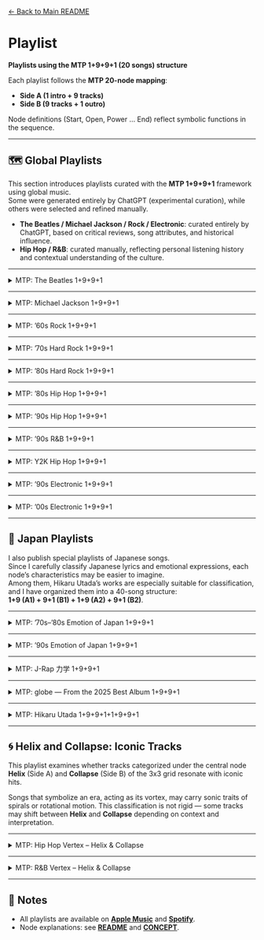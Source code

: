 [← Back to Main README](./README.md)

# Playlist

**Playlists using the MTP 1+9+9+1 (20 songs) structure**

Each playlist follows the **MTP 20-node mapping**:

- **Side A (1 intro + 9 tracks)**
- **Side B (9 tracks + 1 outro)**

Node definitions (Start, Open, Power … End) reflect symbolic functions in the sequence.

---

## 🗺️ Global Playlists

This section introduces playlists curated with the **MTP 1+9+9+1** framework using global music.  
Some were generated entirely by ChatGPT (experimental curation), while others were selected and refined manually.

- **The Beatles / Michael Jackson / Rock / Electronic**: curated entirely by ChatGPT, based on critical reviews, song attributes, and historical influence.
- **Hip Hop / R&B**: curated manually, reflecting personal listening history and contextual understanding of the culture.

---

<details>
<summary>MTP: The Beatles 1+9+9+1</summary>

### MTP: The Beatles 1+9+9+1

**[Apple Music](https://music.apple.com/jp/playlist/mtp-the-beatles-1-9-9-1/pl.u-MDAW8p3t4yXb8y)** | **[Spotify](https://open.spotify.com/playlist/39gD6NvnYMt0a1JVpet1mm?si=446bb0b6a1fc48b5)**

#### Side A

|   # | Node   | Title                         | Reason                                                                |
| --: | ------ | ----------------------------- | --------------------------------------------------------------------- |
|   1 | Start  | Hello, Goodbye                | Playful opener, light contrast of opposites to begin the journey      |
|   2 | Open   | Here Comes the Sun            | Expansive brightness, optimistic openness with iconic melody          |
|   3 | Power  | All You Need Is Love          | Bold anthemic message, concentrated power of universal love           |
|   4 | Return | Revolution                    | Cyclical protest theme, return to raw rock energy                     |
|   5 | Grow   | Get Back                      | Growth through return to basics, upbeat rock groove expanding outward |
|   6 | Helix  | Across the Universe           | Spiraling lyrics, layered cosmic imagery in meditative style          |
|   7 | Focus  | Lucy in the Sky with Diamonds | Sharp psychedelic imagery, focused surreal vision                     |
|   8 | Enter  | Fixing a Hole                 | Entry into introspection, gateway to inner reflection                 |
|   9 | Flow   | Come Together                 | Continuous groove, flowing rhythm with unity message                  |
|  10 | Close  | Something                     | Gentle romantic ballad, emotional closure for Side A                  |

#### Side B

|   # | Node     | Title                        | Reason                                                     |
| --: | -------- | ---------------------------- | ---------------------------------------------------------- |
|  11 | Still    | Blackbird                    | Quiet acoustic stillness, delicate reflection              |
|  12 | Void     | Nowhere Man                  | Emptiness in identity, sparse lyrical void                 |
|  13 | Surge    | Drive My Car                 | Sudden upbeat energy, playful surge with driving rhythm    |
|  14 | Wither   | Yesterday                    | Nostalgic tone, withering sense of lost time               |
|  15 | Collapse | I’m Only Sleeping            | Collapsing energy, dreamlike lethargy                      |
|  16 | Haze     | Strawberry Fields Forever    | Psychedelic haze, blurred surreal textures                 |
|  17 | Drift    | Because                      | Floating harmonies, drifting atmosphere                    |
|  18 | Abyss    | Eleanor Rigby                | Dark orchestral descent, loneliness as emotional abyss     |
|  19 | Fade     | While My Guitar Gently Weeps | Gradual fading sorrow, emotional fade of melancholy        |
|  20 | End      | The End                      | Definitive finale, summative ending statement with closure |

</details>

---

<details>
<summary>MTP: Michael Jackson 1+9+9+1</summary>

### MTP: Michael Jackson 1+9+9+1

**[Apple Music](https://music.apple.com/jp/playlist/mtp-michael-jackson-1-9-9-1/pl.u-4Jom5lNsMBy0vB)** | **[Spotify](https://open.spotify.com/playlist/7y3L1Pca7M9zs0TEz2ECk5?si=f7062349425f46e7)**

#### Side A

|   # | Node   | Title                          | Reason                                                               |
| --: | ------ | ------------------------------ | -------------------------------------------------------------------- |
|   1 | Start  | Man in the Mirror              | Reflective opener, personal change sets the journey in motion        |
|   2 | Open   | Heal the World                 | Expansive, humanitarian call, opening the vision to global themes    |
|   3 | Power  | Black or White                 | Energetic anthem of unity, powerful riff and message                 |
|   4 | Return | Wanna Be Startin’ Somethin’    | Cyclical chant, infectious rhythm returning to pure dance energy     |
|   5 | Grow   | Off the Wall                   | Builds joyful momentum, growing freedom of disco groove              |
|   6 | Helix  | Human Nature                   | Spiraling gentle melody, emotional layering in ballad form           |
|   7 | Focus  | Don’t Stop ’Til You Get Enough | Sharp disco focus, precise groove and vocal control                  |
|   8 | Enter  | The Way You Make Me Feel       | Inviting groove, charismatic gateway into MJ’s romantic side         |
|   9 | Flow   | Rock with You                  | Continuous smooth flow, seamless disco soul                          |
|  10 | Close  | Will You Be There              | Orchestral and gospel grandeur, closing Side A with spiritual weight |

#### Side B

|   # | Node     | Title                    | Reason                                                         |
| --: | -------- | ------------------------ | -------------------------------------------------------------- |
|  11 | Still    | You Are Not Alone        | Stillness and intimacy, calm yet emotional presence            |
|  12 | Void     | Stranger in Moscow       | Hollow loneliness, sparse emotional landscape filling the void |
|  13 | Surge    | They Don’t Care About Us | Sudden surge of intensity, driving percussion and social anger |
|  14 | Wither   | She’s Out of My Life     | Withering vulnerability, stripped-down emotional breakdown     |
|  15 | Collapse | Earth Song               | Apocalyptic collapse, dramatic orchestral plea for the planet  |
|  16 | Haze     | In the Closet            | Mysterious haze, sensual yet blurred energy                    |
|  17 | Drift    | Butterflies              | Gentle drifting ballad, floating romantic softness             |
|  18 | Abyss    | Who Is It                | Dark descent, haunting tone, emotional abyss                   |
|  19 | Fade     | Gone Too Soon            | Fading tribute, dissolving gently into memory                  |
|  20 | End      | History                  | Epic finale, summing up legacy and closing with grandeur       |

</details>

---

<details>
<summary>MTP: ’60s Rock 1+9+9+1</summary>

### MTP: ’60s Rock 1+9+9+1

**[Apple Music](https://music.apple.com/jp/playlist/mtp-60s-rock-1-9-9-1/pl.u-r2yBe0EF9gaVxg)** | **[Spotify](https://open.spotify.com/playlist/3iaGUT4S0iCsIk9BLnhjtZ?si=ca5e4fb554844658)**

#### Side A

|   # | Node   | Title                         | Artist                      | Reason                                                            |
| --: | ------ | ----------------------------- | --------------------------- | ----------------------------------------------------------------- |
|   1 | Start  | I Want to Hold Your Hand      | The Beatles                 | Joyful introduction, simple and bright energy to open the journey |
|   2 | Open   | California Girls              | The Beach Boys              | Expansive, sunny, celebratory openness with harmonies             |
|   3 | Power  | (I Can’t Get No) Satisfaction | The Rolling Stones          | Iconic riff, raw energy, anthem of youthful power                 |
|   4 | Return | Mr. Tambourine Man            | The Byrds                   | Folk-rock return to lyrical imagery, cyclical and reflective      |
|   5 | Grow   | Like a Rolling Stone          | Bob Dylan                   | Expansive narrative, lyrical growth and cultural milestone        |
|   6 | Helix  | Good Vibrations               | The Beach Boys              | Spiral-like modular structure, layered experimentation            |
|   7 | Focus  | Sunshine of Your Love         | Cream                       | Centered riff, sharp focus on blues-rock intensity                |
|   8 | Enter  | Purple Haze                   | The Jimi Hendrix Experience | Gateway into psychedelic sound, immersive entry point             |
|   9 | Flow   | Light My Fire                 | The Doors                   | Long flowing organ solo, natural unfolding rhythm                 |
|  10 | Close  | A Day in the Life             | The Beatles                 | Epic conclusion for Side A, dramatic orchestral closing           |

#### Side B

|   # | Node     | Title                    | Artist                                           | Reason                                                              |
| --: | -------- | ------------------------ | ------------------------------------------------ | ------------------------------------------------------------------- |
|  11 | Still    | White Room               | Cream                                            | Lyrical stillness, contemplative atmosphere, contrasting dynamics   |
|  12 | Void     | Heroin                   | The Velvet Underground & Nico                    | Sparse, dark minimalism, confronting emptiness                      |
|  13 | Surge    | Whole Lotta Love         | Led Zeppelin                                     | Explosive riff, sudden surge of hard rock power                     |
|  14 | Wither   | Piece of My Heart        | Big Brother & The Holding Company & Janis Joplin | Emotional breakdown, withering intensity and raw passion            |
|  15 | Collapse | Gimme Shelter            | The Rolling Stones                               | Apocalyptic mood, collapsing tension, chaotic soundscape            |
|  16 | Haze     | White Rabbit             | Jefferson Airplane                               | Psychedelic haze, blurred perception, dreamlike crescendo           |
|  17 | Drift    | All Along the Watchtower | The Jimi Hendrix Experience                      | Wandering, drifting guitar lines, sense of movement across space    |
|  18 | Abyss    | The End                  | The Doors                                        | Dark descent, extended exploration into depth and existential abyss |
|  19 | Fade     | Hey Jude                 | The Beatles                                      | Long fade-out, communal dissolving chorus, gradual disappearance    |
|  20 | End      | Sympathy for the Devil   | The Rolling Stones                               | Ritualistic closing, dramatic finale, reflection on humanity’s end  |

</details>

---

<details>
<summary>MTP: ’70s Hard Rock 1+9+9+1</summary>

### MTP: ’70s Hard Rock 1+9+9+1

**[Apple Music](https://music.apple.com/jp/playlist/mtp-70s-hard-rock-1-9-9-1/pl.u-XkD09q0F4VW0zV)** | **[Spotify](https://open.spotify.com/playlist/24VrNSviVKw448eSoLdATq?si=8b55c5ec925c4a3c)**

#### Side A

|   # | Node   | Title                                                   | Artist         | Reason                                                              |
| --: | ------ | ------------------------------------------------------- | -------------- | ------------------------------------------------------------------- |
|   1 | Start  | It’s a Long Way to the Top (If You Wanna Rock ’n’ Roll) | AC/DC          | Anthemic beginning, playful yet determined start of a rock journey  |
|   2 | Open   | Rock and Roll                                           | Led Zeppelin   | Celebratory openness, raw energy and expansive chorus               |
|   3 | Power  | Paranoid                                                | Black Sabbath  | Pure power riff, condensed and forceful heavy rock statement        |
|   4 | Return | The Boys Are Back in Town                               | Thin Lizzy     | Cyclical riff, return of camaraderie and shared narrative           |
|   5 | Grow   | Carry On Wayward Son                                    | Kansas         | Expansive build, growing progressive rock layers and harmonies      |
|   6 | Helix  | Stairway to Heaven                                      | Led Zeppelin   | Spiral-like progression, intricate shifts, iconic layered structure |
|   7 | Focus  | Working Man                                             | Rush           | Sharp focus on working-class theme, precise instrumentation         |
|   8 | Enter  | Immigrant Song                                          | Led Zeppelin   | Gateway into mythic energy, immediate entry with powerful scream    |
|   9 | Flow   | Radar Love                                              | Golden Earring | Flowing groove, long continuous ride, sense of movement             |
|  10 | Close  | Dream On                                                | Aerosmith      | Emotional closure, reflective melody, timeless finale for Side A    |

#### Side B

|   # | Node     | Title                   | Artist           | Reason                                                              |
| --: | -------- | ----------------------- | ---------------- | ------------------------------------------------------------------- |
|  11 | Still    | More Than a Feeling     | Boston           | Reflective stillness, steady nostalgia and melodic calm             |
|  12 | Void     | (Don’t Fear) The Reaper | Blue Öyster Cult | Sparse atmosphere, contemplation of emptiness and mortality         |
|  13 | Surge    | Highway Star            | Deep Purple      | Sudden explosive riff, unstoppable surge of hard rock energy        |
|  14 | Wither   | Wishing Well            | Free             | Melancholic tone, withering reflection, sense of loss               |
|  15 | Collapse | Won’t Get Fooled Again  | The Who          | Collapsing structure, dramatic tension, revolutionary breakdown     |
|  16 | Haze     | In Trance               | Scorpions        | Misty, blurred soundscape, hazy mood in early hard rock             |
|  17 | Drift    | Fly by Night            | Rush             | Wandering movement, drifting sense of exploration and departure     |
|  18 | Abyss    | Death Walks Behind You  | Atomic Rooster   | Dark, heavy descent into abyssal tones, haunting atmosphere         |
|  19 | Fade     | Surrender               | Cheap Trick      | Playful but fading, dissolving energy, tongue-in-cheek farewell     |
|  20 | End      | Highway to Hell         | AC/DC            | Definitive closing, dramatic anthem of finality, iconic rock ending |

</details>

---

<details>
<summary>MTP: ’80s Hard Rock 1+9+9+1</summary>

### MTP: ’80s Hard Rock 1+9+9+1

**[Apple Music](https://music.apple.com/jp/playlist/mtp-80s-hard-rock-1-9-9-1/pl.u-MDAWKB9u4yXb8y)** | **[Spotify](https://open.spotify.com/playlist/1vFyAdNztC02RBNDAM8rED?si=e9c6134174474f52)**

#### Side A

|   # | Node   | Title                 | Artist                      | Reason                                                                 |
| --: | ------ | --------------------- | --------------------------- | ---------------------------------------------------------------------- |
|   1 | Start  | Back in Black         | AC/DC                       | Triumphant return, bold riff opening, iconic restart for hard rock     |
|   2 | Open   | I Love Rock ’N Roll   | Joan Jett & The Blackhearts | Direct declaration, open invitation to rock spirit, sing-along energy  |
|   3 | Power  | Crazy Train           | Ozzy Osbourne               | Driving riff, explosive vocal energy, unrelenting power                |
|   4 | Return | Here I Go Again ’87   | Whitesnake                  | Cyclical theme of return, anthem of resilience and reflection          |
|   5 | Grow   | Livin’ on a Prayer    | Bon Jovi                    | Builds into stadium chorus, inspirational growth and collective spirit |
|   6 | Helix  | Tom Sawyer            | Rush                        | Complex spiraling rhythms, layered progressive rock structure          |
|   7 | Focus  | Eye of the Tiger      | Survivor                    | Sharp motivational focus, concentrated anthem of determination         |
|   8 | Enter  | Welcome to the Jungle | Guns N’ Roses               | A visceral plunge into chaos, dangerous and thrilling entry point      |
|   9 | Flow   | Rock of Ages          | Def Leppard                 | Anthemic continuous flow, celebratory energy and rhythm                |
|  10 | Close  | Still of the Night    | Whitesnake                  | Dramatic ballad-like closure, blending intensity with melodic finale   |

#### Side B

|   # | Node     | Title                   | Artist      | Reason                                                                 |
| --: | -------- | ----------------------- | ----------- | ---------------------------------------------------------------------- |
|  11 | Still    | The Zoo                 | Scorpions   | Slow, heavy groove, sense of still urban tension                       |
|  12 | Void     | Hells Bells             | AC/DC       | Sparse bell intro, looming emptiness before the surge                  |
|  13 | Surge    | Run to the Hills        | Iron Maiden | Fast galloping rhythm, sudden surge of metal energy                    |
|  14 | Wither   | 18 and Life             | Skid Row    | Story of downfall, withering youth and tragedy                         |
|  15 | Collapse | For Whom the Bell Tolls | Metallica   | Crushing heaviness, collapsing riffs, apocalyptic tone                 |
|  16 | Haze     | She Sells Sanctuary     | The Cult    | Mystical haze, swirling guitars, blurred gothic energy                 |
|  17 | Drift    | Wasted Years            | Iron Maiden | Reflective drift, wandering through time and nostalgia                 |
|  18 | Abyss    | Holy Diver              | Dio         | Dark descent into mythic depth, abyssal heavy metal atmosphere         |
|  19 | Fade     | Wanted Dead or Alive    | Bon Jovi    | Acoustic intro fading into anthem, dissolving sense of the outlaw life |
|  20 | End      | The Last in Line        | Dio         | Epic conclusion, dramatic finale of destiny and power                  |

</details>

---

<details>
<summary>MTP: ’80s Hip Hop 1+9+9+1</summary>

### MTP: ’80s Hip Hop 1+9+9+1

**[Apple Music](https://music.apple.com/jp/playlist/mtp-80s-hip-hop-1-9-9-1/pl.u-MDAW64qT4yXb8y)** | **[Spotify](https://open.spotify.com/playlist/3WjgJEp1GAXuc7q1KvbCAN?si=f1d00a11855a40b6)**

#### Side A

|   # | Node   | Title              | Artist                                 | Reason                                                            |
| --: | ------ | ------------------ | -------------------------------------- | ----------------------------------------------------------------- |
|   1 | Start  | Paid in Full       | Eric B. & Rakim                        | Foundational track, definitive start of golden age hip-hop        |
|   2 | Open   | My Philosophy      | Boogie Down Productions                | Expansive lyrical vision, opening perspective on social awareness |
|   3 | Power  | I’m Bad            | LL Cool J                              | Bold declaration of strength, raw power and confidence            |
|   4 | Return | Planet Rock        | Afrika Bambaataa & The Soulsonic Force | Cyclical electro-funk return, roots of hip-hop’s global rhythm    |
|   5 | Grow   | Top Billin’        | Audio Two                              | Minimal yet growing influence, iconic stripped-down style         |
|   6 | Helix  | The Message        | Grandmaster Flash & The Furious Five   | Spiraling storytelling, layered urban commentary                  |
|   7 | Focus  | It’s Tricky        | Run‐D.M.C.                             | Focused high energy, precise rhythmic delivery                    |
|   8 | Enter  | So What Cha Sayin’ | EPMD                                   | Gateway to funk-driven groove, inviting flow                      |
|   9 | Flow   | Smooth Operator    | Big Daddy Kane                         | Smooth, continuous lyrical flow, effortless rhythm                |
|  10 | Close  | Hey Young World    | Slick Rick                             | Reflective closure, storytelling advice with moral undertone      |

#### Side B

|   # | Node     | Title                                 | Artist                  | Reason                                                                |
| --: | -------- | ------------------------------------- | ----------------------- | --------------------------------------------------------------------- |
|  11 | Still    | Basketball                            | Kurtis Blow             | Playful still groove, steady rhythm of early hip-hop culture          |
|  12 | Void     | Rapper’s Delight (Remix Long Version) | The Sugarhill Gang      | Expansive emptiness filled with long grooves, pioneering yet spacious |
|  13 | Surge    | Roxanne’s Revenge                     | Roxanne Shanté          | Sudden lyrical attack, sharp surge of battle rap energy               |
|  14 | Wither   | South Bronx                           | Boogie Down Productions | Raw tone, gritty withering critique in Bronx battle history           |
|  15 | Collapse | La-Di-da-Di (Live 1984)               | Doug E. Fresh           | Beatbox minimalism collapsing into playful improvisation              |
|  16 | Haze     | The Bridge                            | MC Shan                 | Historical haze, blurred storytelling within battle rap context       |
|  17 | Drift    | Nobody Beats the Biz                  | Biz Markie              | Wandering humor, drifting playful charm                               |
|  18 | Abyss    | Colors                                | Ice-T                   | Dark narrative, descent into gang realities, abyssal themes           |
|  19 | Fade     | Life Is... Too $hort                  | Too $hort               | Fading narrative of street life, dissolving into everyday realism     |
|  20 | End      | It Takes Two                          | Rob Base & DJ EZ Rock   | Explosive finale, definitive party closer, iconic collaboration       |

</details>

---

<details>
<summary>MTP: ’90s Hip Hop 1+9+9+1</summary>

### MTP: ’90s Hip Hop 1+9+9+1

**[Apple Music](https://music.apple.com/jp/playlist/mtp-90s-hip-hop-1-9-9-1/pl.u-55D6lRVTY91ej9)** | **[Spotify](https://open.spotify.com/playlist/4QnOKXakj1NlYmYLcwpgVA?si=4d198ee6a8304444)**

#### Side A

|   # | Node   | Title                                    | Artist               | Reason                                                                  |
| --: | ------ | ---------------------------------------- | -------------------- | ----------------------------------------------------------------------- |
|   1 | Start  | Check the Rhime                          | A Tribe Called Quest | Smooth jazzy intro, classic beginning of conscious rap                  |
|   2 | Open   | I Get Around (feat. Digital Underground) | 2Pac                 | Playful and expansive energy, open celebration of fun and style         |
|   3 | Power  | Fight the Power                          | Public Enemy         | Explosive political anthem, raw power and defiance                      |
|   4 | Return | Player’s Ball                            | OutKast              | Returning to Southern roots, festive yet reflective vibe                |
|   5 | Grow   | AmeriKKKa’s Most Wanted                  | Ice Cube             | Expansive social critique, strong voice of growth in West Coast rap     |
|   6 | Helix  | Nuthin’ but a “G” Thang                  | Dr. Dre              | Spiraling G-funk groove, cyclical laid-back yet sharp                   |
|   7 | Focus  | The World Is Yours                       | Nas                  | Introspective precision, lyrical focus on ambition and vision           |
|   8 | Enter  | C.R.E.A.M.                               | Wu-Tang Clan         | Gateway to street philosophy, memorable hook invites deeper exploration |
|   9 | Flow   | Juicy                                    | The Notorious B.I.G. | Smooth narrative flow, autobiographical rise with seamless rhythm       |
|  10 | Close  | Dead Presidents II                       | Jay-Z                | Reflective closure, serious tone, money motif wraps Side A              |

#### Side B

|   # | Node     | Title                                                       | Artist                  | Reason                                                                |
| --: | -------- | ----------------------------------------------------------- | ----------------------- | --------------------------------------------------------------------- |
|  11 | Still    | How Many MC’s…                                              | Black Moon              | Minimal beats, calm stillness yet grounded lyrical strength           |
|  12 | Void     | How Could I Kill a Man                                      | Cypress Hill            | Dark emptiness, harsh street narrative with space in sound            |
|  13 | Surge    | Come Clean                                                  | Jeru the Damaja         | Sudden lyrical intensity, hard-hitting surge with raw beats           |
|  14 | Wither   | Livin’ Proof                                                | Group Home              | Fragile storytelling, decaying hope, withering tone of struggle       |
|  15 | Collapse | Shook Ones, Pt. II                                          | Mobb Deep               | Collapsing tension, haunting beat, sense of inevitable downfall       |
|  16 | Haze     | Dwyck (feat. Nice & Smooth)                                 | Gang Starr              | Jazzy haze, playful yet blurred wordplay                              |
|  17 | Drift    | Ice Cream (feat. Ghostface Killah, Method Man & Cappadonna) | Raekwon                 | Drifting groove, laid-back storytelling, floating ensemble vibe       |
|  18 | Abyss    | Tonight’s Da Night                                          | Redman                  | Dark humor, abyss of wild freestyle energy                            |
|  19 | Fade     | They Reminisce Over You (T.R.O.Y.)                          | Pete Rock & C.L. Smooth | Gentle fading nostalgia, tribute dissolving into memory               |
|  20 | End      | Flava In Ya Ear (Remix)                                     | Craig Mack              | Explosive posse cut, definitive end note of classic era collaboration |

</details>

---

<details>
<summary>MTP: ’90s R&B 1+9+9+1</summary>

### MTP: ’90s R&B 1+9+9+1

**[Apple Music](https://music.apple.com/jp/playlist/mtp-90s-r-b-1-9-9-1/pl.u-06oxbE6FXdyxVd)** | **[Spotify](https://open.spotify.com/playlist/20VvqVoTU6JUNsnl1KOGxH?si=3e47e96b381a4ec3)**

#### Side A — Female

|   # | Node   | Title                             | Artist          | Reason                                                                   |
| --: | ------ | --------------------------------- | --------------- | ------------------------------------------------------------------------ |
|   1 | Start  | Fantasy (feat. Ol’ Dirty Bastard) | Mariah Carey    | Playful and uplifting start, bridging pop and hip-hop for a bright entry |
|   2 | Open   | Say My Name                       | Destiny’s Child | Expansive harmonies, commanding openness, strong R&B anthem              |
|   3 | Power  | That’s the Way Love Goes          | Janet Jackson   | Confident groove, powerful yet sensual energy                            |
|   4 | Return | Right Here (Human Nature Mix)     | SWV             | Returning loop with Michael Jackson sample, cyclical familiarity         |
|   5 | Grow   | You Used to Love Me               | Faith Evans     | Building emotional intensity, expressive vocal growth                    |
|   6 | Helix  | Real Love                         | Mary J. Blige   | Spiral of hip-hop beats and soul vocals, iconic fusion                   |
|   7 | Focus  | The Boy Is Mine                   | Brandy & Monica | Lyrical duel, sharp focus on rivalry and vocal interplay                 |
|   8 | Enter  | Back & Forth                      | Aaliyah         | Inviting groove, gateway into smooth 90s R&B                             |
|   9 | Flow   | Waterfalls                        | TLC             | Continuous melodic flow, socially conscious message with smooth rhythm   |
|  10 | Close  | You’re Makin’ Me High             | Toni Braxton    | Sultry closing for Side A, deep and emotional atmosphere                 |

#### Side B — Male

|   # | Node     | Title                   | Artist         | Reason                                                        |
| --: | -------- | ----------------------- | -------------- | ------------------------------------------------------------- |
|  11 | Still    | Twisted                 | Keith Sweat    | Steady quiet storm vibe, calm stillness with emotional depth  |
|  12 | Void     | Come & Talk to Me       | Jodeci         | Sparse instrumentation, emotional longing filling the void    |
|  13 | Surge    | Pony                    | Ginuwine       | Explosive sensuality, sudden surge of futuristic R&B sound    |
|  14 | Wither   | Your Body’s Callin’     | R. Kelly       | Darker undertone, decaying mood beneath seductive lyrics      |
|  15 | Collapse | Don’t Wanna Be a Player | Joe            | Collapsing bravado, vulnerability under smooth groove         |
|  16 | Haze     | Cupid                   | 112            | Dreamlike haze, sweet harmonies with blurred romantic imagery |
|  17 | Drift    | Nice & Slow             | Usher          | Gentle drifting tempo, wandering emotional landscape          |
|  18 | Abyss    | Can We Talk             | Tevin Campbell | Emotional depth, sinking into vulnerability and yearning      |
|  19 | Fade     | Before I Let You Go     | Blackstreet    | Fading ballad, dissolving into melancholy farewell            |
|  20 | End      | A Song for Mama         | Boyz II Men    | Definitive ending, heartfelt dedication and emotional closure |

</details>

---

<details>
<summary>MTP: Y2K Hip Hop 1+9+9+1</summary>

### MTP: Y2K Hip Hop 1+9+9+1

**[Apple Music](https://music.apple.com/jp/playlist/mtp-y2k-hip-hop-1-9-9-1/pl.u-EdAV86GCXbNmrb)** | **[Spotify](https://open.spotify.com/playlist/4XkRbzCGZDHRoOqVRsIH3u?si=1c6d77370d4048da)**

#### Side A

|   # | Node   | Title                               | Artist        | Reason                                                          |
| --: | ------ | ----------------------------------- | ------------- | --------------------------------------------------------------- |
|   1 | Start  | Get Ur Freak On                     | Missy Elliott | Playful and innovative opener, eccentric beat sets the stage    |
|   2 | Open   | Break Ya Neck                       | Busta Rhymes  | Expansive rapid-fire delivery, explosive openness of energy     |
|   3 | Power  | Who’s That Girl?                    | Eve           | Bold anthem, powerful declaration of presence                   |
|   4 | Return | E.I.                                | Nelly         | Southern party groove, cyclical chant-driven return             |
|   5 | Grow   | Nas Is Like                         | Nas           | Complex lyrical growth, intricate bars expanding artistry       |
|   6 | Helix  | Izzo (H.O.V.A.)                     | Jay-Z         | Spiraling wordplay, celebratory looping hook                    |
|   7 | Focus  | How Many Licks? (feat. Sisqó)       | Lil’ Kim      | Sharp, playful focus on explicit lyricism and charisma          |
|   8 | Enter  | We Right Here                       | DMX           | Aggressive gateway, immediate intensity drawing the listener in |
|   9 | Flow   | Always on Time (feat. Ashanti)      | Ja Rule       | Smooth duet flow, balanced interplay between voices             |
|  10 | Close  | The Next Episode (feat. Snoop Dogg) | Dr. Dre       | Classic west coast closer, iconic hook wrapping up Side A       |

#### Side B

|   # | Node     | Title                                           | Artist                       | Reason                                                                 |
| --: | -------- | ----------------------------------------------- | ---------------------------- | ---------------------------------------------------------------------- |
|  11 | Still    | Still D.R.E. (feat. Snoop Dogg)                 | Dr. Dre                      | Steady piano motif, calm yet commanding stillness                      |
|  12 | Void     | Grindin’                                        | Clipse                       | Sparse beat, hollow minimalism creating space and emptiness            |
|  13 | Surge    | I Don’t Give A… (feat. Mystikal & Krayzie Bone) | Lil Jon & The East Side Boyz | Sudden crunk explosion, aggressive surge of southern energy            |
|  14 | Wither   | Young’n                                         | Fabolous                     | Street bravado with fading innocence, withering bravado                |
|  15 | Collapse | Big Pimpin’ (feat. UGK)                         | Jay-Z                        | Lavish sound collapsing into excess, decadent tone                     |
|  16 | Haze     | Ha                                              | Juvenile                     | Murky repetitive phrasing, hazy bounce defining New Orleans rap        |
|  17 | Drift    | The Way I Am                                    | Eminem                       | Wandering self-reflection, drifting between defiance and vulnerability |
|  18 | Abyss    | Bad Boyz                                        | Shyne feat. Barrington Levy  | Dark, cavernous tone, descent into gritty narrative                    |
|  19 | Fade     | So Fresh, So Clean                              | OutKast                      | Smooth fade of style, dissolving into playful coolness                 |
|  20 | End      | Gravel Pit                                      | Wu-Tang Clan                 | Chaotic and theatrical finale, cinematic end note of the era           |

</details>

---

<details>
<summary>MTP: ’90s Electronic 1+9+9+1</summary>

### MTP: ’90s Electronic 1+9+9+1

**[Apple Music](https://music.apple.com/jp/playlist/mtp-90s-electronic-1-9-9-1/pl.u-55D6MGKCY91ej9)** | **[Spotify](https://open.spotify.com/playlist/4jB9VIj0ZLXCtW1N6I1or6?si=acd7e1c0672c480f)**

#### Side A

| #   | Node   | Title                 | Artist                     | Reason                                                      |
| --- | ------ | --------------------- | -------------------------- | ----------------------------------------------------------- |
| 1   | Start  | La femme d’argent     | Air                        | Dreamlike intro, smooth atmosphere that sets the beginning  |
| 2   | Open   | Around the World      | Daft Punk                  | Expansive repetition, playful openness, iconic house groove |
| 3   | Power  | Block Rockin’ Beats   | The Chemical Brothers      | Explosive breakbeats, strong energy driver                  |
| 4   | Return | Praise You            | Fatboy Slim                | Return to fun sample-based dance, uplifting loop            |
| 5   | Grow   | Born Slippy (Nuxx)    | Underworld                 | Builds from minimal to euphoric, anthem of rave culture     |
| 6   | Helix  | Flutter               | Autechre                   | Spiral-like structures, constantly morphing patterns        |
| 7   | Focus  | Papua New Guinea      | The Future Sound of London | Sharp sonic focus, immersive layering                       |
| 8   | Enter  | Teardrop              | Massive Attack             | Inviting entrance with haunting vocals, trip-hop gateway    |
| 9   | Flow   | Halcyon and On and On | Orbital                    | Continuous trance-like flow, emotional resonance            |
| 10  | Close  | Porcelain             | Moby                       | Gentle closure of Side A, melodic fragility                 |

#### Side B

| #   | Node     | Title                                | Artist            | Reason                                              |
| --- | -------- | ------------------------------------ | ----------------- | --------------------------------------------------- |
| 11  | Still    | Sour Times                           | Portishead        | Stillness, noir atmosphere, reflective trip-hop     |
| 12  | Void     | Xtal                                 | Aphex Twin        | Sparse textures, hollow spaces, ambient emptiness   |
| 13  | Surge    | Firestarter                          | The Prodigy       | Sudden intensity, aggressive burst of energy        |
| 14  | Wither   | Black Steel                          | Tricky            | Dark, decaying mood, political tension              |
| 15  | Collapse | Plasticity                           | Plastikman        | Long, minimal techno collapsing inward, hypnotic    |
| 16  | Haze     | Turquoise Hexagon Sun                | Boards of Canada  | Blurry, hazy nostalgia, mist-like textures          |
| 17  | Drift    | Valley of the Shadows                | Origin Unknown    | Floating drum & bass atmosphere, drifting vibe      |
| 18  | Abyss    | Modus Operandi                       | Photek            | Deep, shadowy jungle track, technical abyss         |
| 19  | Fade     | Les Nuits                            | Nightmares on Wax | Slowly dissolving downtempo, jazzy fade-out feeling |
| 20  | End      | Lonely Soul (feat. Richard Ashcroft) | UNKLE             | Epic closing, cinematic and era-defining finale     |

</details>

---

<details>
<summary>MTP: ’00s Electronic 1+9+9+1</summary>

### MTP: ’00s Electronic 1+9+9+1

**[Apple Music](https://music.apple.com/jp/playlist/mtp-00s-electronic-1-9-9-1/pl.u-yZyVK71tzg64Eg)** | **[Spotify](https://open.spotify.com/playlist/03UsF4WHP9iKUPaQNU4YYV?si=1cde7a2164c8411e)**

#### Side A

| #   | Node   | Title                                   | Artist           | Reason                                                           |
| --- | ------ | --------------------------------------- | ---------------- | ---------------------------------------------------------------- |
| 1   | Start  | In a Beautiful Place Out In the Country | Boards of Canada | Quiet introduction, introspective mood fitting for a "beginning" |
| 2   | Open   | Cherry Blossom Girl                     | Air              | Light and expansive sound, lyrics with openness                  |
| 3   | Power  | D.A.N.C.E                               | Justice          | Clear rhythm and anthemic quality, strong drive                  |
| 4   | Return | House of Jealous Lovers                 | The Rapture      | Rock/dance revival, repetitive riff                              |
| 5   | Grow   | Heartbeats                              | The Knife        | Expansive synth-pop emotion, melody that grows                   |
| 6   | Helix  | Archangel                               | Burial           | Spiral-like sample layering, rotational UK garage feel           |
| 7   | Focus  | Hands                                   | Four Tet         | Intricate beats, constructed with sharp focus                    |
| 8   | Enter  | Disco Infiltrator                       | LCD Soundsystem  | Groovy and inviting, mood of entry                               |
| 9   | Flow   | Mandarine Girl                          | Booka Shade      | Flowing rhythm and progression, club-like groove                 |
| 10  | Close  | Frontier Psychiatrist                   | The Avalanches   | Humorous collage of samples, fitting A-side closure              |

#### Side B

| #   | Node     | Title                              | Artist           | Reason                                                     |
| --- | -------- | ---------------------------------- | ---------------- | ---------------------------------------------------------- |
| 11  | Still    | Keep the Streets Empty For Me      | Fever Ray        | Sense of stillness and introspection, space in the sound   |
| 12  | Void     | Hyph Mngo                          | Joy Orbison      | Minimal and cutting-edge, UK dubstep using emptiness       |
| 13  | Surge    | One More Time                      | Daft Punk        | Sudden elevation, explosive dancefloor energy              |
| 14  | Wither   | Silent Shout                       | The Knife        | Cold and withering emotional tone, dark atmosphere         |
| 15  | Collapse | Blood on My Hands (Villalobos Mix) | Shackleton       | Long hypnotic beat suggesting collapse, sinking repetition |
| 16  | Haze     | Over and Over                      | Hot Chip         | Repetitive pop sensibility, hazy and ambiguous feel        |
| 17  | Drift    | Vacuum Boogie                      | Floating Points  | Gentle drifting sensation, jazzy wandering groove          |
| 18  | Abyss    | If I Had a Heart                   | Fever Ray        | Dark, sinking lyrics and sound, imagery of depth           |
| 19  | Fade     | Music Is Math                      | Boards of Canada | Gradually dissolving, floating abstraction, fading out     |
| 20  | End      | Paper Planes                       | M.I.A.           | Era-defining closing track, resonance and message          |

</details>

---

## 🗾 Japan Playlists

I also publish special playlists of Japanese songs.  
Since I carefully classify Japanese lyrics and emotional expressions, each node’s characteristics may be easier to imagine.  
Among them, Hikaru Utada’s works are especially suitable for classification, and I have organized them into a 40-song structure:  
**1+9 (A1) + 9+1 (B1) + 1+9 (A2) + 9+1 (B2)**.

---

<details>
<summary>MTP: ’70s–’80s Emotion of Japan 1+9+9+1</summary>

### MTP: ’70s–’80s Emotion of Japan 1+9+9+1

**[Apple Music](https://music.apple.com/jp/playlist/mtp-70-80s-emotion-of-japan-1-9-9-1/pl.u-XkD08MrH4VW0zV)** | **[Spotify](https://open.spotify.com/playlist/3NewG2L6mmETzKrFSeG0eH?si=9cd4a0e2898f4632)**

#### Side A — Female

|   # | Node   | Title              | Artist           | Reason                                                                                    |
| --: | ------ | ------------------ | ---------------- | ----------------------------------------------------------------------------------------- |
|   1 | Start  | ウエディング・ベル | Sugar            | The shocking lyrics satirizing marriage give a strong impression as the opening.          |
|   2 | Open   | ひなげしの花       | アグネス・チャン | The transparent voice and simple lyrics symbolize the purity of being “opened.”           |
|   3 | Power  | 青い珊瑚礁         | 松田聖子         | Refreshing idol-like energy makes it a powerful track representing the 1980s.             |
|   4 | Return | UFO                | ピンク・レディー | The bright refrain and addictive phrases evoke the sense of “returning.”                  |
|   5 | Grow   | 不思議なピーチパイ | 竹内まりや       | The sophistication of city pop symbolizes growth and maturity.                            |
|   6 | Helix  | 海を見ていた午後   | 荒井由実         | The spiraling melody and vivid scenery evoke a sense of spiral-like expansion.            |
|   7 | Focus  | 横須賀ストーリー   | 山口百恵         | The dramatic singing creates a sharp focal point, drawing the listener in.                |
|   8 | Enter  | セカンド・ラブ     | 中森明菜         | A delicate and emotional ballad resonates like an entrance into the inner world.          |
|   9 | Flow   | 川の流れのように   | 美空ひばり       | The ever-flowing melody symbolizes “flow” and stands as an iconic song of Japanese music. |
|  10 | Close  | 津軽海峡・冬景色   | 石川さゆり       | A poignant enka with harsh emotions, perfect for closing Side A gracefully.               |

#### Side B — Male

|   # | Node     | Title                                      | Artist           | Reason                                                                                  |
| --: | -------- | ------------------------------------------ | ---------------- | --------------------------------------------------------------------------------------- |
|  11 | Still    | まつり                                     | 北島三郎         | The majestic and unwavering vocals embody the powerful stillness of “silence.”          |
|  12 | Void     | ドリフの早口ことば                         | ザ・ドリフターズ | The tongue-twister humorously reflects “emptiness” and absurdity.                       |
|  13 | Surge    | ツッパリ High School Rock’n Roll（登校編） | 横浜銀蝿         | The sudden and explosive energy makes it a perfect symbol of “surge.”                   |
|  14 | Wither   | 関白宣言                                   | さだまさし       | Humorously singing male stereotypes, it reflects the “withering” of outdated values.    |
|  15 | Collapse | 2 億 4 千万の瞳（エキゾチック・ジャパン）  | 郷ひろみ         | The flashy arrangement and excessive performance radiate a festive sense of “collapse.” |
|  16 | Haze     | 君は天然色                                 | 大滝詠一         | Nostalgia and dreamy sounds evoke a hazy atmosphere of “haze.”                          |
|  17 | Drift    | ブランデーグラス                           | 石原裕次郎       | The relaxed vocals and mature aftertaste spread like gentle “drifting.”                 |
|  18 | Abyss    | よこはま・たそがれ                         | 五木ひろし       | The deep melancholy and loneliness echo as if sinking into an “abyss.”                  |
|  19 | Fade     | 贈る言葉                                   | 海援隊           | Gentle farewell lyrics feel as if quietly fading out.                                   |
|  20 | End      | ENDLESS RAIN                               | X Japan          | A dramatic and grand ballad, perfectly symbolizing the “end.”                           |

</details>

---

<details>
<summary>MTP: ’90s Emotion of Japan 1+9+9+1</summary>

### MTP: ’90s Emotion of Japan 1+9+9+1

**[Apple Music](https://music.apple.com/jp/playlist/mtp-90s-emotion-of-japan-1-9-9-1/pl.u-4Jom5N2sMBy0vB)** | **[Spotify](https://open.spotify.com/playlist/4J9A7yicWkJ0jsB9ZREIG9?si=77c20d68b48d46dc)**

#### Side A

|   # | Node   | Title                  | Artist           | Reason                                                                                     |
| --: | ------ | ---------------------- | ---------------- | ------------------------------------------------------------------------------------------ |
|   1 | Start  | HOWEVER                | GLAY             | A heartrending melody and universal lyrics symbolize the start of an emotional journey.    |
|   2 | Open   | DEPARTURES             | globe            | The grand intro and liberating vocals strongly convey a sense of “departure” and openness. |
|   3 | Power  | LOVE PHANTOM           | B’z              | Intense development and explosive sound make it a fitting symbol of “power.”               |
|   4 | Return | Shake                  | DOUBLE           | The R&B rhythm and catchiness evoke the joy of “returning.”                                |
|   5 | Grow   | ロビンソン             | スピッツ         | The transparent melody and poignancy evoke inner growth and the expansion of a journey.    |
|   6 | Helix  | 春よ、来い             | 松任谷由実       | A melody about seasonal cycles and hope symbolizes spiral-like circulation and renewal.    |
|   7 | Focus  | 負けないで             | ZARD             | A straightforward message and powerful vocals convey the strength of concentrated “focus.” |
|   8 | Enter  | イージュー ★ ライダー  | 奥田民生         | The lighthearted and free atmosphere creates an openness like an “entrance” to life.       |
|   9 | Flow   | つつみ込むように・・・ | MISIA            | Smooth melody and embracing vocals fill the heart like a flowing stream.                   |
|  10 | Close  | LOVE LOVE LOVE         | DREAMS COME TRUE | A gentle love song that leaves lingering resonance, perfect for closing Side A.            |

#### Side B

|   # | Node     | Title                        | Artist               | Reason                                                                                     |
| --: | -------- | ---------------------------- | -------------------- | ------------------------------------------------------------------------------------------ |
|  11 | Still    | winter fall                  | L’Arc〜en〜Ciel      | A melody reminiscent of winter’s stillness conveys the atmosphere of “silence.”            |
|  12 | Void     | ズルい女                     | シャ乱 Q             | Comical yet empty lyrics humorously express a sense of “void.”                             |
|  13 | Surge    | アジアの純真                 | PUFFY                | Explosive pop energy and momentum embody the rising force of a “surge.”                    |
|  14 | Wither   | 情熱                         | UA                   | The bewitching and intense atmosphere carries an aftertaste of “wither,” like burning out. |
|  15 | Collapse | 名もなき詩                   | Mr.Children          | Introspective and weighty lyrics resonate as though containing emotional “collapse.”       |
|  16 | Haze     | ここでキスして               | 椎名林檎             | A sensual and ambiguous worldview, like being shrouded in mist, aligns with “haze.”        |
|  17 | Drift    | やさしい気持ち               | Chara                | Gentle voice and melody give a drifting sense of comfort.                                  |
|  18 | Abyss    | 愛の言霊 ~Spiritual Message~ | サザンオールスターズ | Profound and spiritual messages spread out as if peering into the “abyss.”                 |
|  19 | Fade     | 君がいるだけで               | 米米 CLUB            | Gentle and calm melody creates a feeling of quietly dissolving into “fade.”                |
|  20 | End      | ら・ら・ら                   | 大黒摩季             | A powerful yet warm message makes it a fitting closure for the “end.”                      |

</details>

---

<details>
<summary>MTP: J-Rap 力学 1+9+9+1</summary>

### MTP: J-Rap 力学 1+9+9+1

**[Apple Music](https://music.apple.com/jp/playlist/mtp-j-rap-%E5%8A%9B%E5%AD%A6-1-9-9-1/pl.u-yZyVBDlIzg64Eg)** | **[Spotify](https://open.spotify.com/playlist/5NPwWxX6ihLJIm5zB6JAi6?si=79683473d4e743b2)**

#### Side A

|   # | Node   | Title                        | Artist                       | Reason                                                                                      |
| --: | ------ | ---------------------------- | ---------------------------- | ------------------------------------------------------------------------------------------- |
|   1 | Start  | B-BOY イズム                 | RHYMESTER                    | An anthem presenting the spirit of Japanese rap, fitting for the story’s beginning.         |
|   2 | Open   | 病む街                       | Microphone Pager             | Lyrics capturing the reality of disasters and social anxiety provide an “open” perspective. |
|   3 | Power  | Neva Enuff                   | ZEBBRA                       | Hard rap and forceful flow symbolize “power.”                                               |
|   4 | Return | Kawasaki Drift               | BAD HOP                      | A viral sound rooted in the local scene embodies the meaning of “return.”                   |
|   5 | Grow   | NITRO MICROPHONE UNDERGROUND | NITRO MICROPHONE UNDERGROUND | The energy of group rap and the density of sound symbolize the “growth” of the scene.       |
|   6 | Helix  | チーム友達                   | 千葉雄喜                     | A hook repeated like a spiral, with diffusion and expansion, aligns with “helix.”           |
|   7 | Focus  | 公開処刑                     | キングギドラ                 | Sharp critique functions as a concentrated “focus.”                                         |
|   8 | Enter  | Fate                         | ANARCHY                      | Heavy beats and street-driven force resonate as though opening the “entrance.”              |
|   9 | Flow   | AREA AREA                    | OZROSAURUS                   | Flowing delivery and atmosphere embody the sense of “flow.”                                 |
|  10 | Close  | 証言                         | LAMP EYE                     | A monumental track in Japanese rap history, carrying the weight to close the side.          |

#### Side B

|   # | Node     | Title                     | Artist       | Reason                                                                             |
| --: | -------- | ------------------------- | ------------ | ---------------------------------------------------------------------------------- |
|  11 | Still    | おはよう日本              | 般若         | A plain, everyday portrayal embodies a sense of “stillness.”                       |
|  12 | Void     | 邦楽界                    | ラッパ我リヤ | Lyrics that critique the music industry resonate with “void” and emptiness.        |
|  13 | Surge    | 悪党の詩                  | D.O.         | Sharp lyrics rise with comical looseness, symbolizing a “surge.”                   |
|  14 | Wither   | ジャンガル                | 韻踏合組合   | A withered jungle acts as a metaphor for “wither” yet also hints at growth.        |
|  15 | Collapse | Shock Shock               | Awich        | Intense presence and shocking expression embody the explosive force of “collapse.” |
|  16 | Haze     | Bad Waka-Danna In Da Club | Tokona-X     | Lyrics of dangerous nights, hazy to the point of losing memory, align with “haze.” |
|  17 | Drift    | Floatin’                  | 舐達磨       | A mood that drifts as though freed from gravity or after a shock.                  |
|  18 | Abyss    | BIG BLUE                  | SHAKKAZOMBIE | Deep blue, heavy beats, and a dreamy atmosphere evoke the “abyss.”                 |
|  19 | Fade     | 花と雨                    | SEEDA        | Lyrics flow quietly like rain, fading into “fade.”                                 |
|  20 | End      | Get Light                 | KANDYTOWN    | Refined urban sound stylishly closes the narrative as the “end.”                   |

</details>

---

<details>
<summary>MTP: globe — From the 2025 Best Album 1+9+9+1</summary>

### MTP: globe — From the 2025 Best Album 1+9+9+1

**[Apple Music](https://music.apple.com/jp/playlist/mtp-globe-from-the-2025-best-album-1-9-9-1/pl.u-EdAVZ2GTXbNmrb)** | **[Spotify](https://open.spotify.com/playlist/4KrJeDqLiPL4qmKx2j7giu?si=2388ed7eab0a466f)**

#### Side A

|   # | Node   | Title                      | Reason                                                                            |
| --: | ------ | -------------------------- | --------------------------------------------------------------------------------- |
|   1 | Start  | DEPARTURES                 | An iconic song that represents globe, with a grand intro marking the “departure.” |
|   2 | Open   | Can’t Stop Fallin’ in Love | A bright and open melody emphasizes the moment of being “opened.”                 |
|   3 | Power  | FACE                       | Powerful beats and vocals resonate as a symbol of “power” for the whole album.    |
|   4 | Return | FACES PLACES               | Lyrics filled with longing and the sense of coming back embody “return.”          |
|   5 | Grow   | Feel Like dance            | A danceable and energetic rhythm embodies the rising momentum of “growth.”        |
|   6 | Helix  | SWEET PAIN                 | Repeating waves of emotion spiral outward, aligning with the “helix.”             |
|   7 | Focus  | Anytime smokin’ cigarette  | Introspective and sharp perspective expresses the concentration of “focus.”       |
|   8 | Enter  | Joy to the love            | Joyful energy feels like opening the “entrance.”                                  |
|   9 | Flow   | Is this love               | Flowing melody and questioning tone illustrate the continuity of “flow.”          |
|  10 | Close  | Wanderin’ Destiny          | A dramatic feel that closes the narrative, fitting for “close.”                   |

#### Side B

|   # | Node     | Title                 | Reason                                                                     |
| --: | -------- | --------------------- | -------------------------------------------------------------------------- |
|  11 | Still    | Love again            | A gentle ballad about love creates a moment of “stillness.”                |
|  12 | Void     | wanna Be A Dreammaker | A strong will to dream, seeking to fill emptiness, resonates with “void.”  |
|  13 | Surge    | OUT OF CONTROL        | Uncontrollable, intense sound demonstrates the explosive power of “surge.” |
|  14 | Wither   | MISS YOUR BODY        | A sense of loss and withering sadness aligns with the image of “wither.”   |
|  15 | Collapse | sweet heart           | Sweetness and sorrow crumble together, symbolizing “collapse.”             |
|  16 | Haze     | What’s the justice?   | Lyrics posing questions carry an ambiguity, like being wrapped in “haze.”  |
|  17 | Drift    | FREEDOM               | Freely swaying melodies and lyrics capture the nuance of “drift.”          |
|  18 | Abyss    | Perfume of love       | A song that dives deep into the fragrance of love conveys the “abyss.”     |
|  19 | Fade     | Precious Memories     | Memories gradually fading away echo the feeling of “fade.”                 |
|  20 | End      | Sa Yo Na Ra           | A clear farewell message makes it fitting as the final “end.”              |

</details>

---

<details>
<summary>MTP: Hikaru Utada 1+9+9+1+1+9+9+1</summary>

### MTP: Hikaru Utada 1+9+9+1+1+9+9+1

**[Apple Music](https://music.apple.com/jp/playlist/mtp-hikaru-utada-1-9-9-1-1-9-9-1/pl.u-55D6lA1FY91ej9)** | **[Spotify](https://open.spotify.com/playlist/7jgzUhKnJHyv4YaRkIHpKS?si=8d543a7824074ddb)**

#### Side A1

|   # | Node   | Title                | Reason                                                                                 |
| --: | ------ | -------------------- | -------------------------------------------------------------------------------------- |
|   1 | Start  | Colors               | A vivid sound that symbolizes Utada’s worldview, perfect for the “beginning.”          |
|   2 | Open   | 花束を君に           | Like a gift of love anyone can receive, it conveys the warmth of “opening up.”         |
|   3 | Power  | BAD モード           | Heavy beats and strong vocals embody the essence of “power.”                           |
|   4 | Return | Electricity          | A sense of return through international collaboration, reconnecting like new circuits. |
|   5 | Grow   | 言葉にならない気持ち | Hidden emotions expand, representing “growth” in a heartfelt ballad.                   |
|   6 | Helix  | Mine or Yours        | The spiral of human relationships crossing and twisting reflects the “helix.”          |
|   7 | Focus  | 君に夢中             | The obsession of love mirrors the sharp concentration of “focus.”                      |
|   8 | Enter  | Automatic            | As the debut song, it opened the “entrance” to the scene with impact.                  |
|   9 | Flow   | Time Will Tell       | Soft, continuous rhythm naturally embodies the “flow.”                                 |
|  10 | Close  | Deep River           | Crossing a deep river of emotions leaves a lingering closure.                          |

#### Side B1

|   # | Node     | Title                | Reason                                                                    |
| --: | -------- | -------------------- | ------------------------------------------------------------------------- |
|  11 | Still    | 忘却 (feat. KOHH)    | A quiet tone that delves deep into the inner self, embodying “stillness.” |
|  12 | Void     | Letters              | Unsent feelings create an emptiness, aligning with the “void.”            |
|  13 | Surge    | traveling            | Energetic rhythm bursts forth, matching the explosive “surge.”            |
|  14 | Wither   | 誰かの願いが叶うころ | The sorrow behind wishes reflects the feeling of “withering.”             |
|  15 | Collapse | はやとちり           | Misunderstandings and faltering emotions resonate with “collapse.”        |
|  16 | Haze     | A.S.A.P.             | Ambiguous pop atmosphere drifts like a “haze.”                            |
|  17 | Drift    | First Love           | A heart swaying and drifting in sorrow embodies “drift.”                  |
|  18 | Abyss    | In My Room           | The loneliness of being confined in a room mirrors the “abyss.”           |
|  19 | Fade     | 俺の彼女             | Intimacy gradually fading away resonates with “fade.”                     |
|  20 | End      | FINAL DISTANCE       | A grand reimagined ballad, perfectly closing the “end.”                   |

#### Side A2

|   # | Node   | Title                            | Reason                                                             |
| --: | ------ | -------------------------------- | ------------------------------------------------------------------ |
|  21 | Start  | 何色でもない花                   | A simple, fresh song evoking a new first step, ideal for “start.”  |
|  22 | Open   | あなた                           | Intimacy and open affection embody the sense of “open.”            |
|  23 | Power  | Forevermore                      | Strong, soaring melody symbolizes the essence of “power.”          |
|  24 | Return | Somewhere Near Marseilles        | A global sense of scale and a return to roots embody “return.”     |
|  25 | Grow   | 道                               | The metaphor of walking life’s road vividly portrays “growth.”     |
|  26 | Helix  | Gold 〜また逢う日まで〜          | Eternal reunion themes spiral cyclically, embodying “helix.”       |
|  27 | Focus  | 気分じゃないの (Not In The Mood) | The sharp rejection of a mood aligns with concentrated “focus.”    |
|  28 | Enter  | 光                               | As a signature song, it shines brilliantly as the “entrance.”      |
|  29 | Flow   | PINK BLOOD                       | Smooth beats and vocal continuity embody the “flow.”               |
|  30 | Close  | 人生最高の日                     | Celebrating life’s milestones, this song offers a fitting “close.” |

#### Side B2

|   # | Node     | Title             | Reason                                                                |
| --: | -------- | ----------------- | --------------------------------------------------------------------- |
|  31 | Still    | サングラス        | A shadowed, subdued style resonates with the quietness of “still.”    |
|  32 | Void     | プレイ・ボール    | While it begins, it carries a subtle emptiness that fits the “void.”  |
|  33 | Surge    | 日曜の朝          | A refreshing, uplifting rhythm represents the rise of a “surge.”      |
|  34 | Wither   | One Last Kiss     | A lost love reflects the withering of emotions.                       |
|  35 | Collapse | Beautiful World   | Beneath the beauty lies emotions that collapse, embodying “collapse.” |
|  36 | Haze     | SAKURA ドロップス | Hazy cherry blossoms evoke the drifting mist of “haze.”               |
|  37 | Drift    | 桜流し            | Scattered, flowing cherry blossoms resonate with “drift.”             |
|  38 | Abyss    | 誰にも言わない    | A deep sinking into the inner self embodies the “abyss.”              |
|  39 | Fade     | Time              | Feelings fading with the passage of time embody “fade.”               |
|  40 | End      | DISTANCE          | A grand song about separation and distance, perfect for the “end.”    |

</details>

---

## 🌀 Helix and Collapse: Iconic Tracks

This playlist examines whether tracks categorized under the central node **Helix** (Side A) and **Collapse** (Side B) of the 3x3 grid resonate with iconic hits.

Songs that symbolize an era, acting as its vortex, may carry sonic traits of spirals or rotational motion. This classification is not rigid — some tracks may shift between **Helix** and **Collapse** depending on context and interpretation.

---

<details>
<summary>MTP: Hip Hop Vertex – Helix & Collapse</summary>

### MTP: Hip Hop Vertex – Helix & Collapse

**[Apple Music](https://music.apple.com/jp/playlist/mtp-hip-hop-vertex-helix-collapse/pl.u-4Jom04mTMBy0vB)** | **[Spotify](https://open.spotify.com/playlist/4k5LFxiKJBQQHM979CJFCb?si=3d5881af544e44ce)**

|   # | Node     | Year | Title                                  | Artist                                      | Reason                                                        |
| --: | -------- | ---- | -------------------------------------- | ------------------------------------------- | ------------------------------------------------------------- |
|   1 | Helix    | 1982 | The Message                            | Grandmaster Flash & The Furious Five        | Spiral of urban storytelling, rotating around social reality  |
|   2 | Collapse | 1985 | La Di Da Di                            | Doug E. Fresh & Slick Rick                  | Minimal beatbox collapsing into pure lyrical play             |
|   3 | Helix    | 1986 | Walk This Way                          | Run‐D.M.C. & Aerosmith                      | Rock/rap fusion spiraling into new cultural form              |
|   4 | Collapse | 1988 | I Know You Got Soul                    | Eric B. & Rakim                             | Heavy groove collapsing into iconic sampled beat              |
|   5 | Helix    | 1985 | I Can’t Live Without My Radio          | LL Cool J                                   | Rotational boom-bap, defining early rap attitude              |
|   6 | Collapse | 1988 | Children’s Story                       | Slick Rick                                  | Narrative collapsing into cautionary tale                     |
|   7 | Helix    | 1988 | Straight Outta Compton                 | N.W.A.                                      | Spiral of aggression, raw energy radiating outward            |
|   8 | Collapse | 1988 | You Gots to Chill                      | EPMD                                        | Minimal funk loop, collapsing groove of coolness              |
|   9 | Helix    | 1993 | Nuthin’ but a “G” Thang                | Dr. Dre                                     | G-funk spirals, layered smooth rotation                       |
|  10 | Collapse | 1993 | Gin and Juice                          | Snoop Dogg                                  | Party vibe collapsing into laid-back groove                   |
|  11 | Helix    | 1994 | Electric Relaxation                    | A Tribe Called Quest                        | Jazzy spiral, hypnotic and smooth loop                        |
|  12 | Collapse | 1994 | Mass Appeal                            | Gang Starr                                  | Minimal hypnotic repetition, collapsing beat                  |
|  13 | Helix    | 1994 | N.Y. State of Mind                     | Nas                                         | Spiraling lyrical detail, street narrative precision          |
|  14 | Collapse | 1995 | Shook Ones, Pt. II                     | Mobb Deep                                   | Claustrophobic collapse into dark street tension              |
|  15 | Helix    | 1995 | California Love                        | 2Pac (feat. Roger Troutman & Dr. Dre)       | Spiraling west coast anthem, wide-reaching sound              |
|  16 | Collapse | 1994 | Big Poppa                              | The Notorious B.I.G.                        | Smooth collapse into laid-back luxury                         |
|  17 | Helix    | 1996 | Queen Bitch                            | Lil’ Kim (feat. The Notorious B.I.G.)       | Spiraling bravado, female empowerment with rotating flows     |
|  18 | Collapse | 1996 | Woo Hah!! Got You All in Check (Remix) | Busta Rhymes (feat. Ol’ Dirty Bastard)      | Chaotic collapse of wild energy                               |
|  19 | Helix    | 1997 | It’s All About the Benjamins (Remix)   | Puff Daddy                                  | Rotating posse cut, layered cultural moment                   |
|  20 | Collapse | 1997 | Triumph                                | Wu-Tang Clan                                | Dense collapse of lyrical verses into collective power        |
|  21 | Helix    | 2001 | Izzo (H.O.V.A.)                        | Jay-Z                                       | Spiraling celebratory anthem, catchy looping hook             |
|  22 | Collapse | 2002 | Work It                                | Missy Elliott                               | Playful collapse of language, reversing sounds                |
|  23 | Helix    | 2003 | In da Club                             | 50 Cent                                     | Spiraling beat, nightclub anthem radiating energy             |
|  24 | Collapse | 2002 | Made You Look                          | Nas                                         | Raw collapse into hard-hitting throwback beat                 |
|  25 | Helix    | 2002 | Lose Yourself                          | Eminem                                      | Spiraling motivational drive, intense inner rotation          |
|  26 | Collapse | 2003 | 99 Problems                            | Jay-Z                                       | Collapsing into raw aggression, stripped-down groove          |
|  27 | Helix    | 2003 | Hey Ya!                                | OutKast                                     | Spiraling experimental pop-rap, rotational dance energy       |
|  28 | Collapse | 2003 | Slow Jamz                              | Twista (feat. Kanye West & Jamie Foxx)      | Playful collapse into soulful humor                           |
|  29 | Helix    | 2004 | Westside Story                         | The Game (feat. 50 Cent)                    | Spiraling narrative of West Coast rise                        |
|  30 | Collapse | 2004 | Drop It Like It’s Hot                  | Snoop Dogg (feat. Pharrell Williams)        | Minimalist collapse, sparse beat defining the moment          |
|  31 | Helix    | 2006 | What You Know                          | T.I.                                        | Spiraling trap anthem, wide-ranging bassline                  |
|  32 | Collapse | 2008 | Lollipop                               | Lil Wayne (feat. Static Major)              | Auto-tuned collapse into futuristic sound                     |
|  33 | Helix    | 2009 | Empire State of Mind                   | Jay-Z (feat. Alicia Keys)                   | Spiraling city anthem, grand New York vortex                  |
|  34 | Collapse | 2010 | Aston Martin Music                     | Rick Ross (feat. Drake & Chrisette Michele) | Smooth collapse into luxury soundscape                        |
|  35 | Helix    | 2011 | Super Bass                             | Nicki Minaj                                 | Spiraling playful hooks, layered pop-rap anthem               |
|  36 | Collapse | 2011 | Roll Up                                | Wiz Khalifa                                 | Collapsing into relaxed, stoner anthem                        |
|  37 | Helix    | 2011 | Niggas in Paris                        | Jay-Z & Kanye West                          | Spiraling high-energy repetition, vortex of luxury            |
|  38 | Collapse | 2012 | Mercy                                  | Kanye West, Big Sean, Pusha T & 2 Chainz    | Collapsing heavy beat, chaotic posse cut energy               |
|  39 | Helix    | 2013 | Black Skinhead                         | Kanye West                                  | Aggressive spiral of industrial sound                         |
|  40 | Collapse | 2013 | Bitch, Don’t Kill My Vibe              | Kendrick Lamar                              | Subdued collapse, reflective cool-down                        |
|  41 | Helix    | 2014 | i                                      | Kendrick Lamar                              | Spiraling affirmation, uplifting rotation of positivity       |
|  42 | Collapse | 2015 | Jumpman                                | Drake & Future                              | Collapsing repetition, minimal hypnotic trap anthem           |
|  43 | Helix    | 2015 | Blessings                              | Big Sean (feat. Drake)                      | Spiraling gratitude, layered vocal presence                   |
|  44 | Collapse | 2015 | Lord Pretty Flacko Jodye 2             | A$AP Rocky                                  | Collapsing swagger, short burst of chaotic style              |
|  45 | Helix    | 2015 | Hotline Bling                          | Drake                                       | Spiraling meme-ified beat, rotating cultural impact           |
|  46 | Collapse | 2015 | Antidote                               | Travis Scott                                | Collapsing trap haze, moody atmosphere                        |
|  47 | Helix    | 2018 | Sicko Mode                             | Travis Scott                                | Multi-part spiral, shifting structures rotating like a vortex |
|  48 | Collapse | 2017 | Bodak Yellow                           | Cardi B                                     | Collapsing into bold minimal beat, breakout raw anthem        |
|  49 | Helix    | 2020 | Mr. Right Now                          | 21 Savage & Metro Boomin (feat. Drake)      | Spiral of cool flows, playful rotation of personas            |
|  50 | Collapse | 2020 | WAP                                    | Cardi B & Megan Thee Stallion               | Collapsing sexual bravado, cultural shock moment              |
|  51 | Helix    | 2024 | Not Like Us                            | Kendrick Lamar                              | Spiraling diss track, cultural vortex of the moment           |
|  52 | Collapse | 2024 | Bigger in Texas                        | Megan Thee Stallion                         | Collapsing bravado into assertive cultural anthem             |

</details>

---

<details>
<summary>MTP: R&B Vertex – Helix & Collapse</summary>

### MTP: R&B Vertex – Helix & Collapse

**[Apple Music](https://music.apple.com/jp/playlist/mtp-r-b-vertex-helix-collapse/pl.u-pMyl8xYSY8yjz8)** | **[Spotify](https://open.spotify.com/playlist/5Jolt43QAgBjZJfTKXmyTn?si=0abe343fee30490a)**

|   # | Node     | Year | Title                                      | Artist                                  | Reason                                                       |
| --: | -------- | ---- | ------------------------------------------ | --------------------------------------- | ------------------------------------------------------------ |
|   1 | Helix    | 1979 | I Wanna Be Your Lover                      | Prince                                  | Spiraling funk-pop groove, vortex of sensuality              |
|   2 | Collapse | 1987 | I Want to Be Your Man                      | Roger Troutman                          | Smooth talkbox ballad, collapsing into longing               |
|   3 | Helix    | 1983 | Billie Jean                                | Michael Jackson                         | Iconic rotating bassline, spiral of paranoia and allure      |
|   4 | Collapse | 1981 | Never Too Much                             | Luther Vandross                         | Lush groove collapsing into joyful romantic excess           |
|   5 | Helix    | 1987 | I Wanna Dance with Somebody                | Whitney Houston                         | Spiraling upbeat anthem, exuberant energy rotating outward   |
|   6 | Collapse | 1989 | Every Little Step                          | Bobby Brown                             | New Jack Swing groove, collapsing into playful swagger       |
|   7 | Helix    | 1992 | End of the Road                            | Boyz II Men                             | Emotional spiral, building harmony to closure                |
|   8 | Collapse | 1992 | Real Love                                  | Mary J. Blige                           | Collapsing heartbreak, iconic hip-hop soul anthem            |
|   9 | Helix    | 1994 | Mary Jane (All Night Long)                 | Mary J. Blige                           | Spiraling groove of soul and hip-hop fusion                  |
|  10 | Collapse | 1997 | I Can Love You (feat. Lil’ Kim)            | Mary J. Blige                           | Collapsing vulnerability with sharp duet interplay           |
|  11 | Helix    | 1996 | No Diggity (feat. Dr. Dre & Queen Pen)     | Blackstreet                             | Rotational beat layering, spiral of R&B sophistication       |
|  12 | Collapse | 1996 | Only You [Bad Boy Remix]                   | 112 (feat. The Notorious B.I.G. & Mase) | Smooth groove collapsing into luxury rap blend               |
|  13 | Helix    | 1997 | Got ’til It’s Gone                         | Janet Jackson                           | Spiraling trip-hop atmosphere, hypnotic layering             |
|  14 | Collapse | 1997 | Don’t Wanna Be a Player                    | Joe                                     | Collapsing charm of bravado into smoother ballad groove      |
|  15 | Helix    | 1999 | Heartbreaker (feat. Jay-Z)                 | Mariah Carey                            | Spiraling pop-R&B fusion, playful tension with hip-hop       |
|  16 | Collapse | 1998 | Doo Wop (That Thing)                       | Lauryn Hill                             | Classic groove collapsing into sharp social commentary       |
|  17 | Helix    | 1999 | No Scrubs                                  | TLC                                     | Spiraling anthem of independence, sleek harmonies            |
|  18 | Collapse | 1999 | Jumpin’, Jumpin’                           | Destiny’s Child                         | Collapsing into party anthem, restless groove                |
|  19 | Helix    | 2000 | Didn’t Cha Know?                           | Erykah Badu                             | Spiraling neo-soul meditation, flowing layers                |
|  20 | Collapse | 2000 | Untitled (How Does It Feel)                | D’Angelo                                | Collapsing into raw intimacy, iconic slow burn               |
|  21 | Helix    | 2000 | Try Again                                  | Aaliyah                                 | Rotational Timbaland production, spiraling futuristic groove |
|  22 | Collapse | 2000 | Feelin’ On Yo Booty                        | R. Kelly                                | Minimalist collapse into sensual repetition                  |
|  23 | Helix    | 2001 | Family Affair                              | Mary J. Blige                           | Spiraling dance groove, defining club anthem                 |
|  24 | Collapse | 2001 | Fallin’                                    | Alicia Keys                             | Collapsing between strength and vulnerability                |
|  25 | Helix    | 2001 | U Remind Me                                | Usher                                   | Spiraling hook, focused R&B delivery                         |
|  26 | Collapse | 2002 | Foolish                                    | Ashanti                                 | Collapsing heartache, tender ballad with hip-hop beat        |
|  27 | Helix    | 2003 | Crazy in Love (feat. Jay-Z)                | Beyoncé                                 | Explosive spiral, horn-driven iconic anthem                  |
|  28 | Collapse | 2004 | Confessions Pt. 2                          | Usher                                   | Emotional collapse, vulnerable storytelling                  |
|  29 | Helix    | 2005 | So Sick                                    | Ne-Yo                                   | Spiraling pop-R&B heartbreak, emotional layering             |
|  30 | Collapse | 2004 | I Don’t Wanna Know (feat. Enya & P. Diddy) | Mario Winans                            | Collapsing secrecy and sorrow, haunting backdrop             |
|  31 | Helix    | 2004 | Locked Up                                  | Akon                                    | Spiraling tale of confinement, urgent rawness                |
|  32 | Collapse | 2005 | I’m Sprung                                 | T-Pain                                  | Collapsing into auto-tuned vulnerability                     |
|  33 | Helix    | 2006 | SexyBack                                   | Justin Timberlake                       | Spiraling futuristic funk, sharp production                  |
|  34 | Collapse | 2004 | Let Me Love You                            | Mario                                   | Collapsing tenderness into a smooth R&B ballad               |
|  35 | Helix    | 2008 | Green Light (feat. André 3000)             | John Legend                             | Spiraling upbeat funk, playful energy                        |
|  36 | Collapse | 2008 | I Luv Your Girl                            | The-Dream                               | Collapsing into sensual minimalism                           |
|  37 | Helix    | 2010 | Un-Thinkable (I’m Ready)                   | Alicia Keys                             | Spiraling intimacy, layered emotional delivery               |
|  38 | Collapse | 2012 | Adorn                                      | Miguel                                  | Collapsing into slow-burning romantic minimalism             |
|  39 | Helix    | 2013 | Loyal (feat. Lil Wayne & Tyga)             | Chris Brown                             | Spiraling hook repetition, club anthem                       |
|  40 | Collapse | 2013 | I Luv This Shit (feat. Trinidad James)     | August Alsina                           | Collapsing groove, heavy slow jam mood                       |
|  41 | Helix    | 2013 | Paranoid (feat. B.o.B)                     | Ty Dolla $ign                           | Spiraling paranoia, playful groove looping                   |
|  42 | Collapse | 2015 | Don’t                                      | Bryson Tiller                           | Collapsing trap-soul, intimate yet heavy                     |
|  43 | Helix    | 2016 | Nikes                                      | Frank Ocean                             | Spiraling abstraction, layered textures                      |
|  44 | Collapse | 2015 | The Hills                                  | The Weeknd                              | Dark collapse into hedonism, haunting mood                   |
|  45 | Helix    | 2016 | Work (feat. Drake)                         | Rihanna                                 | Spiraling repetition, infectious Caribbean groove            |
|  46 | Collapse | 2016 | Rockstar (feat. 21 Savage)                 | Post Malone                             | Collapsing energy, moody trap anthem                         |
|  47 | Helix    | 2018 | Girls Need Love                            | Summer Walker                           | Spiraling confession, smooth vulnerability                   |
|  48 | Collapse | 2017 | Sativa (feat. Swae Lee)                    | Jhené Aiko                              | Collapsing into hazy, dreamlike groove                       |
|  49 | Helix    | 2023 | Kill Bill                                  | SZA                                     | Spiraling obsession, darkly playful anthem                   |
|  50 | Collapse | 2023 | Snooze                                     | SZA                                     | Collapsing into tender ballad, sleepy intimacy               |
|  51 | Helix    | 2023 | Alone                                      | Jozzy                                   | Spiraling modern R&B sound, floating vocal layers            |
|  52 | Collapse | 2025 | ALL IN                                     | Ty Dolla $ign                           | Collapsing bravado into futuristic R&B minimalism            |

</details>

---

## 📝 Notes

- All playlists are available on **[Apple Music](https://music.apple.com/profile/imkohenauser)** and **[Spotify](https://open.spotify.com/user/31c7mrucu66naekqcs6xmrgfdb6m?si=e501d88807a34ead)**.
- Node explanations: see **[README](./README.md)** and **[CONCEPT](./CONCEPT.md)**.
